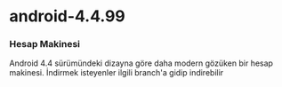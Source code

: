 # android-4.4.99
### Hesap Makinesi
Android 4.4 sürümündeki dizayna göre daha modern gözüken bir hesap makinesi. İndirmek isteyenler ilgili branch'a gidip indirebilir
